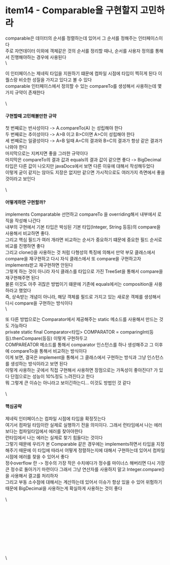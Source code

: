 # item14 - Comparable을 구현할지 고민하라

comparable은 데이터의 순서를 정렬하는데 있어서 그 순서를 정해주는 인터페이스이다\
주로 자연데이터 이외에 객체같은 것의 순서를 정리할 때나, 순서를 사용자 정의를 통해서 진행해야하는 경우에 사용된다\
\


이 인터페이스는 제네릭 타입을 지원하기 떄문에 컴파일 시점에 타입이 찍히게 된다 이퀄스랑 비슷한 성질을 가지고 있다고 볼 수 있다\
comparable 인터페이스에서 정의할 수 있는 compareTo를 생성해서 사용하는데 몇 가지 규약이 존재한다\
\
\


#### 구현할때 고민해볼만한 규약

첫 번째로는 반사성이다 -> A.compareTo(A) 는 성립해야 한다\
두 번째로는 추이성이다 -> A>B 이고 B>C이면 A>C이 성립해야 한다\
세 번째로는 일괄성이다 -> A=B 일때 A=C의 결과와 B=C의 결과가 항상 같은 결과가 나와야 한다\
마지막으로는 지켜지면 좋을 그러한 규약이다\
마지막은 compareTo의 결과 값과 equals의 결과 값이 같으면 좋다 -> BigDecimal 타입은 다른 값이 나오지만 javaDocs에서 보면 다른 이유에 대해서 작성해두었다\
이렇게 굳이 같지는 않아도 지장은 없지만 같으면 가시적으로도 여러가지 측면에서 좋을 것이라고 보인다\
\
\


#### 어떻게하면 구현할까? 

implements Comparatable 선언하고 compareTo 을 overriding해서 내부에서 로직을 작성해 나간다\
내부의 구현에서 기본 타입은 박싱된 기본 타입(Integer, String 등등)의 compare을 사용해서 비교하면 좋다.\
그리고 핵심 필드가 여러 개라면 비교하는 순서가 중요하기 떄문에 중요한 필드 순서로 비교를 진행하면 좋다\
그리고 clone()을 사용하는 것 처럼 다형성의 특징에 의해서 만약 부모 클래스에서 compare을 재구현하고 다시 자식 클래스에서 또 compare을 구현하고자 implements받고 재구현하면 안된다\
그렇게 하는 것이 아니라 자식 클래스를 타입으로 가진 TreeSet을 통해서 compare을 재구현해주면 된다\
물론 이것도 아주 귀찮은 방법이기 떄문에 기존에 equals에서는 composition을 사용하라고 했었다\
즉, 상속받는 개념이 아니라, 해당 객체를 필드로 가지고 있는 새로운 객체를 생성해서 다시 compare을 구현하는 방식이다\
\


또 다른 방법으로는 Comparator에서 제공해주는 static 메소드를 사용해서 만드는 것도 가능하다\
private static final Comparator<타입> COMPARATOR = comparingInt(등등).thenCompare(등등) 이렇게 구현하두고\
COMPAREATOR 메소드를 통해서 comparator 인스턴스를 하나 생성해주고 그 이후에 compareTo을 통해서 비교하는 방식이다\
이게 보면, 결국은 implement을 통해서 그 클래스에서 구현하는 방식과 그냥 인스턴스를 생성하는 방식이라고 보면 된다\
이렇게 사용하는 곳에서 직접 구현해서 사용하면 장점으로는 가독성이 좋아진다? 가 있다 단점으로는 성능이 10%정도 느려진다고 한다\
뭐 그렇게 큰 이슈는 아니라고 보이긴하는디... 이것도 방법인 것 같다\
\
\


#### 핵심공략

제네릭 인터페이스는 컴파일 시점에 타입을 확정짓는다\
여기서 컴파일 타임이란 실제로 실행하기 전을 의미이다. 그래서 런타임에서 나는 에러보다는 컴파일타임에서 에러를 찾아야한다\
런타임에서 나는 에러는 실제로 찾기 힘들다는 것이다\
그렇기 때문에 우리가 본 Comparable 같은 경우에는 implements하면서 타입을 지정해주기 때문에 이 타입에 따라서 어떻게 정렬하는지에 대해서 구현하는데 있어서 컴파일 시점에 에러를 찾을 수 있어서 좋다\
정수overflow 란 -> 정수의 가장 작은 수치에다가 정수를 마이너스 해버리면 다시 가장 큰 정수로 돌아가기 마련이다 그래서 그냥 연산자를 사용하지 말고 Integer.compare()을 사용해서 결고를 처리하자\
그리고 부동 소수점에 대해서는 계산하는데 있어서 이슈가 항상 있을 수 있어 위험하기 때문에 BigDecimal을 사용하는게 확실하게 사용하는 것이 좋다\
\
\


\
\
\
\
\
\
\
\
\
\
